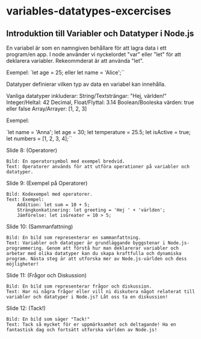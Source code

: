 # variables-datatypes-excercises
## Introduktion till Variabler och Datatyper i Node.js

En variabel är som en namngiven behållare för att lagra data i ett program/en app. 
I node använder vi nyckelordet "var" eller "let" för att deklarera variabler.
Rekeommderat är att använda "let".

Exempel: `let age = 25; eller let name = 'Alice';``


Datatyper definierar vilken typ av data en variabel kan innehålla.

Vanliga datatyper inkluderar:
String/Textsträngar: "Hej, världen!"
Integer/Heltal: 42
Decimal, Float/Flyttal: 3.14
Boolean/Booleska värden: true eller false
Array/Arrayer: [1, 2, 3]

Exempel:

`let name = 'Anna';
let age = 30;
let temperature = 25.5;
let isActive = true;
let numbers = [1, 2, 3, 4];``

Slide 8: (Operatorer)

    Bild: En operatorsymbol med exempel bredvid.
    Text: Operatorer används för att utföra operationer på variabler och datatyper.

Slide 9: (Exempel på Operatorer)

    Bild: Kodexempel med operatorer.
    Text: Exempel:
        Addition: let sum = 10 + 5;
        Strängkonkatinering: let greeting = 'Hej ' + 'världen';
        Jämförelse: let isGreater = 10 > 5;

Slide 10: (Sammanfattning)

    Bild: En bild som representerar en sammanfattning.
    Text: Variabler och datatyper är grundläggande byggstenar i Node.js-programmering. Genom att förstå hur man deklarerar variabler och arbetar med olika datatyper kan du skapa kraftfulla och dynamiska program. Nästa steg är att utforska mer av Node.js-världen och dess möjligheter!

Slide 11: (Frågor och Diskussion)

    Bild: En bild som representerar frågor och diskussion.
    Text: Har ni några frågor eller vill ni diskutera något relaterat till variabler och datatyper i Node.js? Låt oss ta en diskussion!

Slide 12: (Tack!)

    Bild: En bild som säger "Tack!"
    Text: Tack så mycket för er uppmärksamhet och deltagande! Ha en fantastisk dag och fortsätt utforska världen av Node.js!
